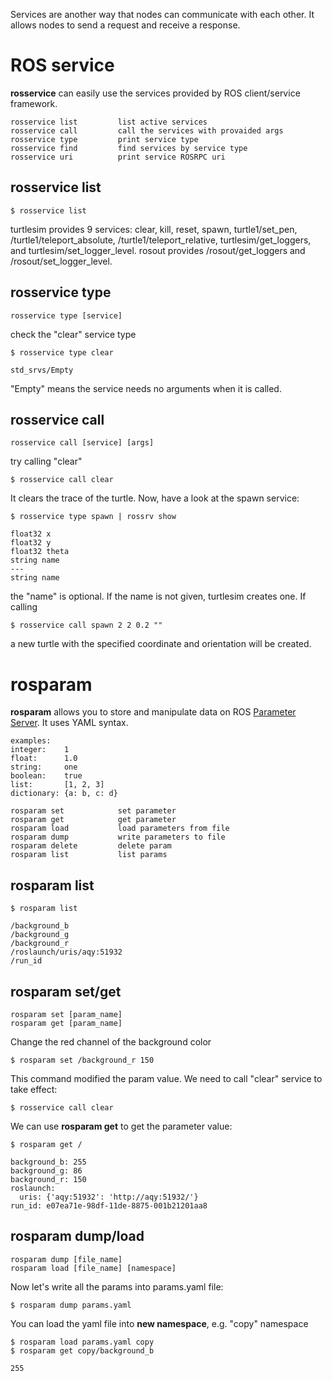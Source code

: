 Services are another way that nodes can communicate with each other. It allows nodes to send a request and receive a response.
# ROS service
**rosservice** can easily use the services provided by ROS client/service framework.
```
rosservice list         list active services
rosservice call         call the services with provaided args
rosservice type         print service type
rosservice find         find services by service type
rosservice uri          print service ROSRPC uri
```
## rosservice list
    $ rosservice list
turtlesim provides 9 services: clear, kill, reset, spawn, turtle1/set_pen, /turtle1/teleport_absolute, /turtle1/teleport_relative, turtlesim/get_loggers, and turtlesim/set_logger_level.
rosout provides /rosout/get_loggers and /rosout/set_logger_level.
## rosservice type
    rosservice type [service]
check the "clear" service type

    $ rosservice type clear

    std_srvs/Empty
"Empty" means the service needs no arguments when it is called.
## rosservice call
    rosservice call [service] [args]
try calling "clear"

    $ rosservice call clear
It clears the trace of the turtle. Now, have a look at the spawn service:

    $ rosservice type spawn | rossrv show
    
    float32 x
    float32 y
    float32 theta
    string name
    ---
    string name
the "name" is optional. If the name is not given, turtlesim creates one. If calling 

    $ rosservice call spawn 2 2 0.2 ""
a new turtle with the specified coordinate and orientation will be created.
# rosparam
**rosparam** allows you to store and manipulate data on ROS [Parameter Server](http://wiki.ros.org/Parameter%20Server). It uses YAML syntax.
```
examples:
integer:    1
float:      1.0
string:     one
boolean:    true
list:       [1, 2, 3]
dictionary: {a: b, c: d}
```
```
rosparam set            set parameter
rosparam get            get parameter
rosparam load           load parameters from file
rosparam dump           write parameters to file
rosparam delete         delete param
rosparam list           list params
```
## rosparam list
    $ rosparam list
    
    /background_b
    /background_g
    /background_r
    /roslaunch/uris/aqy:51932
    /run_id
## rosparam set/get
    rosparam set [param_name]
    rosparam get [param_name]
Change the red channel of the background color

    $ rosparam set /background_r 150
This command modified the param value. We need to call "clear" service to take effect:

    $ rosservice call clear

We can use **rosparam get** to get the parameter value:

    $ rosparam get /
    
    background_b: 255
    background_g: 86
    background_r: 150
    roslaunch:
      uris: {'aqy:51932': 'http://aqy:51932/'}
    run_id: e07ea71e-98df-11de-8875-001b21201aa8
## rosparam dump/load
    rosparam dump [file_name]
    rosparam load [file_name] [namespace]
Now let's write all the params into params.yaml file:

    $ rosparam dump params.yaml
You can load the yaml file into **new namespace**, e.g. "copy" namespace

    $ rosparam load params.yaml copy
    $ rosparam get copy/background_b
    
    255
